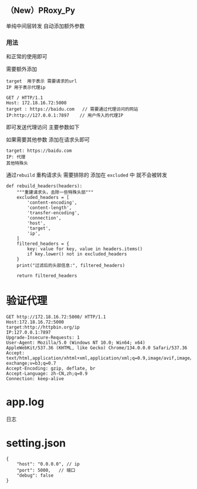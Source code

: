 ## （New）PRoxy_Py	

单纯中间层转发 自动添加额外参数

### 用法

和正常的使用即可

需要额外添加

```
target  用于表示 需要请求的url
IP 用于表示代理ip
```

```
GET / HTTP/1.1
Host: 172.18.16.72:5000
target : https://baidu.com   // 需要通过代理访问的网站
IP:http://127.0.0.1:7897	// 用户传入的代理IP
```

即可发送代理访问 主要参数如下

如果需要其他参数 添加在请求头即可

```
target: https://baidu.com
IP: 代理
其他特殊头
```

通过`rebuild` 重构请求头 需要排除的 添加在 `excluded` 中 就不会被转发

```
def rebuild_headers(headers):
    """重建请求头，去除一些特殊头部"""
    excluded_headers = [
        'content-encoding',
        'content-length',
        'transfer-encoding',
        'connection',
        'host',
        'target',
        'ip',
    ]
    filtered_headers = {
        key: value for key, value in headers.items()
        if key.lower() not in excluded_headers
    }
    print("过滤后的头部信息:", filtered_headers)

    return filtered_headers
```

# 验证代理

```
GET http://172.18.16.72:5000/ HTTP/1.1
Host:172.18.16.72:5000
target:http://httpbin.org/ip
IP:127.0.0.1:7897
Upgrade-Insecure-Requests: 1
User-Agent: Mozilla/5.0 (Windows NT 10.0; Win64; x64) AppleWebKit/537.36 (KHTML, like Gecko) Chrome/134.0.0.0 Safari/537.36
Accept: text/html,application/xhtml+xml,application/xml;q=0.9,image/avif,image/webp,image/apng,*/*;q=0.8,application/signed-exchange;v=b3;q=0.7
Accept-Encoding: gzip, deflate, br
Accept-Language: zh-CN,zh;q=0.9
Connection: keep-alive
```

# app.log

日志

# setting.json

```
{
    "host": "0.0.0.0", // ip
    "port": 5000,	// 端口
    "debug": false
}
```

